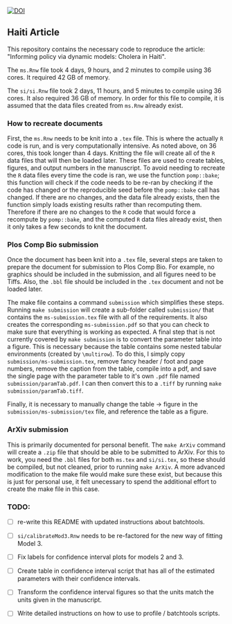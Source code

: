 [![DOI](https://zenodo.org/badge/521646880.svg)](https://zenodo.org/badge/latestdoi/521646880)

## Haiti Article

This repository contains the necessary code to reproduce the article: "Informing policy via dynamic models: Cholera in Haiti". 

The `ms.Rnw` file took 4 days, 9 hours, and 2 minutes to compile using 36 cores. It required 42 GB of memory. 

The `si/si.Rnw` file took 2 days, 11 hours, and 5 minutes to compile using 36 cores. It also required 36 GB of memory. 
In order for this file to compile, it is assumed that the data files created from `ms.Rnw` already exist. 

### How to recreate documents

First, the `ms.Rnw` needs to be knit into a `.tex` file. 
This is where the actually `R` code is run, and is very computationally intensive. 
As noted above, on 36 cores, this took longer than 4 days. 
Knitting the file will create all of the `R` data files that will then be loaded 
later. 
These files are used to create tables, figures, and output numbers in the 
manuscript. 
To avoid needing to recreate the `R` data files every time the code is ran, 
we use the function `pomp::bake`; this function will check if the code needs to 
be re-ran by checking if the code has changed or the reproducible seed before
the `pomp::bake` call has changed. 
If there are no changes, and the data file already exists, then the function 
simply loads existing results rather than recomputing them. 
Therefore if there are no changes to the `R` code that would force a recompute 
by `pomp::bake`, and the computed `R` data files already exist, then it only 
takes a few seconds to knit the document. 

### Plos Comp Bio submission

Once the document has been knit into a `.tex` file, several steps are taken to 
prepare the document for submission to Plos Comp Bio. 
For example, no graphics should be included in the submission, and all figures
need to be Tiffs. 
Also, the `.bbl` file should be included in the `.tex` document and not be 
loaded later. 

The make file contains a command `submission` which simplifies these steps. 
Running `make submission` will create a sub-folder called `submission/` that 
contains the `ms-submission.tex` file with all of the requirements. 
It also creates the corresponding `ms-submission.pdf` so that you can check to 
make sure that everything is working as expected. 
A final step that is not currently covered by `make submission` is to convert 
the parameter table into a figure.
This is necessary because the table contains some nested tabular environments 
(created by `\multirow`). 
To do this, I simply copy `submission/ms-submission.tex`, remove fancy header /
foot and page numbers, remove the caption from the table, compile into a pdf, 
and save the single page with the parameter table to it's own `.pdf` file 
named `submission/paramTab.pdf`. 
I can then convert this to a `.tiff` by running `make submission/paramTab.tiff`. 

Finally, it is necessary to manually change the table -> figure in the 
`submission/ms-submission/tex` file, and reference the table as a figure. 

### ArXiv submission

This is primarily documented for personal benefit. The `make ArXiv` command will 
create a `.zip` file that should be able to be submitted to ArXiv. 
For this to work, you need the `.bbl` files for both `ms.tex` and `si/si.tex`, 
so these should be compiled, but not cleaned, prior to running `make ArXiv`. 
A more advanced modification to the make file would make sure these exist, but 
because this is just for personal use, it felt unecessary to spend the additional 
effort to create the make file in this case. 

### TODO: 

- [ ] re-write this README with updated instructions about batchtools. 
- [ ] `si/calibrateMod3.Rnw` needs to be re-factored for the new way of fitting Model 3.
- [ ] Fix labels for confidence interval plots for models 2 and 3. 
- [ ] Create table in confidence interval script that has all of the estimated parameters with their confidence intervals. 
- [ ] Transform the confidence interval figures so that the units match the units given in the manuscript. 
- [ ] Write detailed instructions on how to use to profile / batchtools scripts. 

